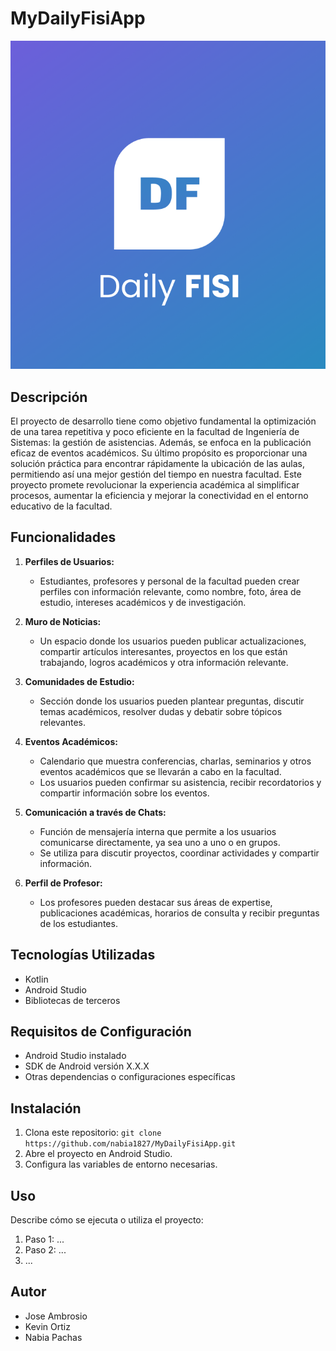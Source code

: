 # MyDailyFisiApp

![Logo del Proyecto](Logo.png)

## Descripción
El proyecto de desarrollo tiene como objetivo fundamental la optimización de una tarea repetitiva y poco eficiente en la facultad de Ingeniería de Sistemas: la gestión de asistencias. Además, se enfoca en la publicación eficaz de eventos académicos. Su último propósito es proporcionar una solución práctica para encontrar rápidamente la ubicación de las aulas, permitiendo así una mejor gestión del tiempo en nuestra facultad. Este proyecto promete revolucionar la experiencia académica al simplificar procesos, aumentar la eficiencia y mejorar la conectividad en el entorno educativo de la facultad.
## Funcionalidades

1. **Perfiles de Usuarios:**
   - Estudiantes, profesores y personal de la facultad pueden crear perfiles con información relevante, como nombre, foto, área de estudio, intereses académicos y de investigación.

2. **Muro de Noticias:**
   - Un espacio donde los usuarios pueden publicar actualizaciones, compartir artículos interesantes, proyectos en los que están trabajando, logros académicos y otra información relevante.

3. **Comunidades de Estudio:**
   - Sección donde los usuarios pueden plantear preguntas, discutir temas académicos, resolver dudas y debatir sobre tópicos relevantes.

4. **Eventos Académicos:**
   - Calendario que muestra conferencias, charlas, seminarios y otros eventos académicos que se llevarán a cabo en la facultad.
   - Los usuarios pueden confirmar su asistencia, recibir recordatorios y compartir información sobre los eventos.

5. **Comunicación a través de Chats:**
   - Función de mensajería interna que permite a los usuarios comunicarse directamente, ya sea uno a uno o en grupos.
   - Se utiliza para discutir proyectos, coordinar actividades y compartir información.

6. **Perfil de Profesor:**
   - Los profesores pueden destacar sus áreas de expertise, publicaciones académicas, horarios de consulta y recibir preguntas de los estudiantes.


## Tecnologías Utilizadas

- Kotlin
- Android Studio
- Bibliotecas de terceros

## Requisitos de Configuración

- Android Studio instalado
- SDK de Android versión X.X.X
- Otras dependencias o configuraciones específicas

## Instalación

1. Clona este repositorio: `git clone https://github.com/nabia1827/MyDailyFisiApp.git`
2. Abre el proyecto en Android Studio.
3. Configura las variables de entorno necesarias.

## Uso

Describe cómo se ejecuta o utiliza el proyecto:

1. Paso 1: ...
2. Paso 2: ...
3. ...

## Autor

* Jose Ambrosio
* Kevin Ortiz 
* Nabia Pachas
